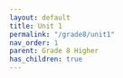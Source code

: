 ```yaml
---
layout: default
title: Unit 1
permalink: "/grade8/unit1"
nav_order: 1
parent: Grade 8 Higher
has_children: true
---
```


<!--stackedit_data:
eyJoaXN0b3J5IjpbOTc1Mzg2NDIwXX0=
-->